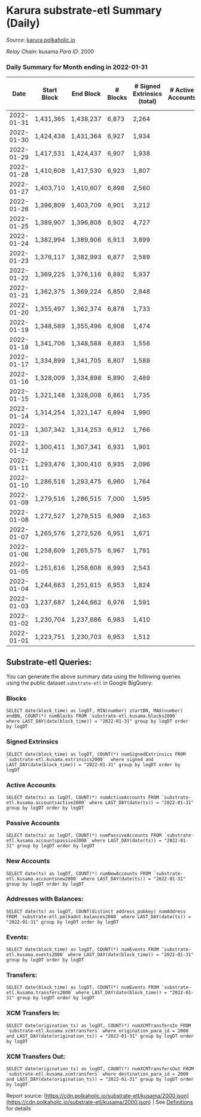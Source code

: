 # Karura substrate-etl Summary (Daily)

_Source_: [karura.polkaholic.io](https://karura.polkaholic.io)

*Relay Chain*: kusama
*Para ID*: 2000



### Daily Summary for Month ending in 2022-01-31


| Date | Start Block | End Block | # Blocks | # Signed Extrinsics (total) | # Active Accounts | # Passive | # New | # Addresses with Balances | # Events | # Transfers | # XCM Transfers In | # XCM Transfers Out | Issues | 
| ---- | ----------- | --------- | -------- | --------------------------- | ----------------- | --------- | ----- | ------------------------- | -------- | ----------- | ------------------ | ------------------- | ------ |
| 2022-01-31 | 1,431,365 | 1,438,237 | 6,873 | 2,264 |  |  |  | 77,495 | 119,020 | 21,971 ($1,691,894.09) | 71 ($138,420.90) | 57 ($182,836.12) |  |
| 2022-01-30 | 1,424,438 | 1,431,364 | 6,927 | 1,934 |  |  |  | 70,168 | 84,052 | 13,179 ($2,191,529.78) | 109 ($234,767.03) | 79 ($163,065.39) |  |
| 2022-01-29 | 1,417,531 | 1,424,437 | 6,907 | 1,938 |  |  |  | 70,151 | 83,915 | 13,080 ($1,921,102.57) | 92 ($175,458.58) | 82 ($360,060.41) |  |
| 2022-01-28 | 1,410,608 | 1,417,530 | 6,923 | 1,807 |  |  |  | 70,129 | 82,874 | 12,911 ($1,660,370.45) | 93 ($184,493.02) | 63 ($137,404.19) |  |
| 2022-01-27 | 1,403,710 | 1,410,607 | 6,898 | 2,560 |  |  |  | 70,115 | 89,000 | 14,162 ($5,580,048.65) | 138 ($328,878.07) | 118 ($601,313.21) |  |
| 2022-01-26 | 1,396,809 | 1,403,709 | 6,901 | 3,212 |  |  |  | 70,080 | 93,851 | 15,192 ($4,484,069.76) | 154 ($322,256.26) | 177 ($624,367.98) |  |
| 2022-01-25 | 1,389,907 | 1,396,808 | 6,902 | 4,727 |  |  |  | 70,055 | 103,487 | 16,312 ($10,957,425.04) | 346 ($1,690,286.51) | 267 ($1,418,613.24) |  |
| 2022-01-24 | 1,382,994 | 1,389,906 | 6,913 | 3,899 |  |  |  | 69,971 | 96,564 | 14,031 ($6,522,500.08) | 434 ($1,548,571.83) | 178 ($496,668.36) |  |
| 2022-01-23 | 1,376,117 | 1,382,993 | 6,877 | 2,589 |  |  |  | 69,870 | 85,269 | 12,184 ($4,227,889.96) | 176 ($488,893.24) | 97 ($271,845.65) |  |
| 2022-01-22 | 1,369,225 | 1,376,116 | 6,892 | 5,937 |  |  |  | 69,807 | 112,019 | 17,195 ($28,736,158.19) | 441 ($1,958,092.24) | 394 ($2,141,674.04) |  |
| 2022-01-21 | 1,362,375 | 1,369,224 | 6,850 | 2,848 |  |  |  |  | 87,563 | 12,903 ($17,007,366.82) | 170 ($578,280.05) | 155 ($1,330,822.42) |  |
| 2022-01-20 | 1,355,497 | 1,362,374 | 6,878 | 1,733 |  |  |  | 69,744 | 78,986 | 11,283 ($1,831,420.15) | 80 ($203,351.47) | 102 ($2,519,713.08) |  |
| 2022-01-19 | 1,348,589 | 1,355,496 | 6,908 | 1,474 |  |  |  | 69,702 | 77,326 | 10,992 ($3,747,058.45) | 73 ($227,839.01) | 75 ($79,843.18) |  |
| 2022-01-18 | 1,341,706 | 1,348,588 | 6,883 | 1,556 |  |  |  | 69,677 | 77,848 | 10,990 ($2,515,166.24) | 70 ($356,795.71) | 85 ($150,504.33) |  |
| 2022-01-17 | 1,334,899 | 1,341,705 | 6,807 | 1,589 |  |  |  | 69,649 | 77,304 | 10,918 ($8,579,946.75) | 82 ($235,310.64) | 77 ($143,659.30) |  |
| 2022-01-16 | 1,328,009 | 1,334,898 | 6,890 | 2,489 |  |  |  | 69,619 | 81,919 | 11,199 ($2,378,010.75) | 77 ($182,404.61) | 82 ($274,929.80) |  |
| 2022-01-15 | 1,321,148 | 1,328,008 | 6,861 | 1,735 |  |  |  | 69,605 | 78,841 | 11,183 ($1,735,865.50) | 71 ($158,514.08) | 95 ($443,045.80) |  |
| 2022-01-14 | 1,314,254 | 1,321,147 | 6,894 | 1,990 |  |  |  | 69,545 | 81,366 | 11,860 ($1,865,172.33) | 83 ($163,813.56) | 123 ($422,102.55) |  |
| 2022-01-13 | 1,307,342 | 1,314,253 | 6,912 | 1,766 |  |  |  | 69,501 | 79,836 | 11,413 ($2,413,709.23) | 85 ($156,522.90) | 100 ($653,374.09) |  |
| 2022-01-12 | 1,300,411 | 1,307,341 | 6,931 | 1,901 |  |  |  | 69,485 | 81,051 | 11,673 ($3,775,860.06) | 87 ($179,315.48) | 116 ($341,014.05) |  |
| 2022-01-11 | 1,293,476 | 1,300,410 | 6,935 | 2,096 |  |  |  | 69,459 | 82,648 | 11,984 ($9,448,905.42) | 104 ($427,498.79) | 122 ($418,838.62) |  |
| 2022-01-10 | 1,286,516 | 1,293,475 | 6,960 | 1,764 |  |  |  | 69,424 | 80,308 | 11,547 ($2,912,740.80) | 104 ($309,641.56) | 84 ($201,517.36) |  |
| 2022-01-09 | 1,279,516 | 1,286,515 | 7,000 | 1,595 |  |  |  | 69,402 | 79,487 | 11,327 ($4,379,337.40) | 86 ($242,452.83) | 92 ($257,906.74) |  |
| 2022-01-08 | 1,272,527 | 1,279,515 | 6,989 | 2,163 |  |  |  | 69,386 | 83,868 | 12,299 ($3,994,785.56) | 129 ($425,760.83) | 107 ($319,967.66) |  |
| 2022-01-07 | 1,265,576 | 1,272,526 | 6,951 | 1,671 |  |  |  | 69,371 | 79,655 | 11,504 ($3,038,370.08) | 85 ($214,287.31) | 74 ($160,936.92) |  |
| 2022-01-06 | 1,258,609 | 1,265,575 | 6,967 | 1,791 |  |  |  | 69,354 | 80,566 | 11,636 ($2,193,929.12) | 96 ($292,284.17) | 73 ($193,743.05) |  |
| 2022-01-05 | 1,251,616 | 1,258,608 | 6,993 | 2,543 |  |  |  |  | 85,740 | 12,445 ($5,624,856.24) | 139 ($540,737.22) | 100 ($401,180.90) |  |
| 2022-01-04 | 1,244,663 | 1,251,615 | 6,953 | 1,824 |  |  |  | 69,300 | 80,791 | 11,704 ($3,539,294.79) | 73 ($217,239.55) | 117 ($424,878.74) |  |
| 2022-01-03 | 1,237,687 | 1,244,662 | 6,976 | 1,591 |  |  |  | 69,284 | 79,331 | 11,358 ($2,077,356.29) | 80 ($152,358.55) | 78 ($117,712.49) |  |
| 2022-01-02 | 1,230,704 | 1,237,686 | 6,983 | 1,410 |  |  |  | 69,261 | 77,691 | 11,037 ($1,232,305.56) | 43 ($114,193.44) | 79 ($175,712.90) |  |
| 2022-01-01 | 1,223,751 | 1,230,703 | 6,953 | 1,512 |  |  |  | 69,247 | 78,564 | 11,293 ($1,789,424.22) | 55 ($151,404.09) | 48 ($56,512.61) |  |

## Substrate-etl Queries:
You can generate the above summary data using the following queries using the public dataset `substrate-etl` in Google BigQuery:


### Blocks
```
SELECT date(block_time) as logDT, MIN(number) startBN, MAX(number) endBN, COUNT(*) numBlocks FROM `substrate-etl.kusama.blocks2000`  where LAST_DAY(date(block_time)) = "2022-01-31" group by logDT order by logDT
```


### Signed Extrinsics
```
SELECT date(block_time) as logDT, COUNT(*) numSignedExtrinsics FROM `substrate-etl.kusama.extrinsics2000`  where signed and LAST_DAY(date(block_time)) = "2022-01-31" group by logDT order by logDT
```


### Active Accounts
```
SELECT date(ts) as logDT, COUNT(*) numActiveAccounts FROM `substrate-etl.kusama.accountsactive2000` where LAST_DAY(date(ts)) = "2022-01-31" group by logDT order by logDT
```


### Passive Accounts
```
SELECT date(ts) as logDT, COUNT(*) numPassiveAccounts FROM `substrate-etl.kusama.accountspassive2000` where LAST_DAY(date(ts)) = "2022-01-31" group by logDT order by logDT
```


### New Accounts
```
SELECT date(ts) as logDT, COUNT(*) numNewAccounts FROM `substrate-etl.kusama.accountsnew2000` where LAST_DAY(date(ts)) = "2022-01-31" group by logDT order by logDT
```


### Addresses with Balances:
```
SELECT date(ts) as logDT, COUNT(distinct address_pubkey) numAddress FROM `substrate-etl.polkadot.balances2000` where LAST_DAY(date(ts)) = "2022-01-31" group by logDT order by logDT
```


### Events:
```
SELECT date(block_time) as logDT, COUNT(*) numEvents FROM `substrate-etl.kusama.events2000` where LAST_DAY(date(block_time)) = "2022-01-31" group by logDT order by logDT
```


### Transfers:
```
SELECT date(block_time) as logDT, COUNT(*) numEvents FROM `substrate-etl.kusama.transfers2000` where LAST_DAY(date(block_time)) = "2022-01-31" group by logDT order by logDT
```


### XCM Transfers In:
```
SELECT date(origination_ts) as logDT, COUNT(*) numXCMTransfersIn FROM `substrate-etl.kusama.xcmtransfers` where origination_para_id = 2000 and LAST_DAY(date(origination_ts)) = "2022-01-31" group by logDT order by logDT
```


### XCM Transfers Out:
```
SELECT date(origination_ts) as logDT, COUNT(*) numXCMTransfersOut FROM `substrate-etl.kusama.xcmtransfers` where destination_para_id = 2000 and LAST_DAY(date(origination_ts)) = "2022-01-31" group by logDT order by logDT
```



Report source: [https://cdn.polkaholic.io/substrate-etl/kusama/2000.json](https://cdn.polkaholic.io/substrate-etl/kusama/2000.json) | See [Definitions](/DEFINITIONS.md) for details
